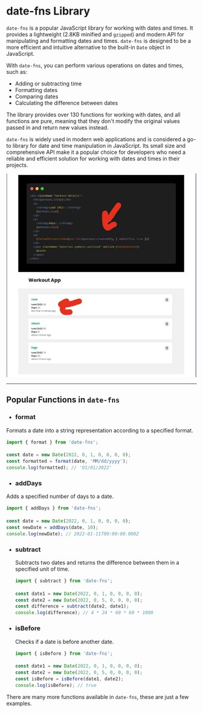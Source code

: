 # date-fns Library

`date-fns` is a popular JavaScript library for working with dates and times. It provides a lightweight (2.8KB minified and `gzipped`) and modern API for manipulating and formatting dates and times. `date-fns` is designed to be a more efficient and intuitive alternative to the built-in `Date` object in JavaScript.

With `date-fns`, you can perform various operations on dates and times, such as:
- Adding or subtracting time
- Formatting dates
- Comparing dates
- Calculating the difference between dates

The library provides over 130 functions for working with dates, and all functions are pure, meaning that they don't modify the original values passed in and return new values instead.

`date-fns` is widely used in modern web applications and is considered a go-to library for date and time manipulation in JavaScript. Its small size and comprehensive API make it a popular choice for developers who need a reliable and efficient solution for working with dates and times in their projects.

![data-fns-library](../assets/data-fns.png)

---

## Popular Functions in `date-fns`
- ### format
Formats a date into a string representation according to a specified format.
```js
import { format } from 'date-fns';

const date = new Date(2022, 0, 1, 0, 0, 0, 0);
const formatted = format(date, 'MM/dd/yyyy');
console.log(formatted); // '01/01/2022'
```

- ### addDays
Adds a specified number of days to a date.
```js
import { addDays } from 'date-fns';

const date = new Date(2022, 0, 1, 0, 0, 0, 0);
const newDate = addDays(date, 10);
console.log(newDate); // 2022-01-11T00:00:00.000Z
```

- ### subtract
	Subtracts two dates and returns the difference between them in a specified unit of time.
	```js
	import { subtract } from 'date-fns';
	
	const date1 = new Date(2022, 0, 1, 0, 0, 0, 0);
	const date2 = new Date(2022, 0, 5, 0, 0, 0, 0);
	const difference = subtract(date2, date1);
	console.log(difference); // 4 * 24 * 60 * 60 * 1000
	```

- ### isBefore
	Checks if a date is before another date.
	```js
	import { isBefore } from 'date-fns';
	
	const date1 = new Date(2022, 0, 1, 0, 0, 0, 0);
	const date2 = new Date(2022, 0, 5, 0, 0, 0, 0);
	const isBefore = isBefore(date1, date2);
	console.log(isBefore); // true
	```

There are many more functions available in `date-fns`, these are just a few examples.